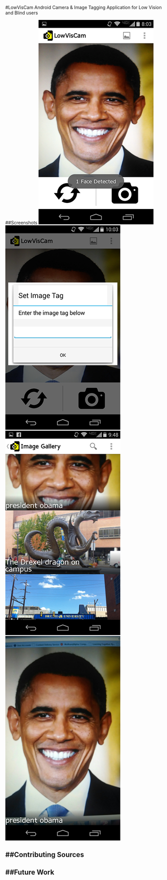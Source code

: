 #LowVisCam
Android Camera &amp; Image Tagging Application for Low Vision and Blind users

##Screenshots
![ScreenShot1](Screenshot_1.png)![ScreenShot2](Screenshot_2.png)![ScreenShot3](Screenshot_3.png)![ScreenShot4](Screenshot_4.png)

##Contributing Sources
- 

##Future Work
- 
